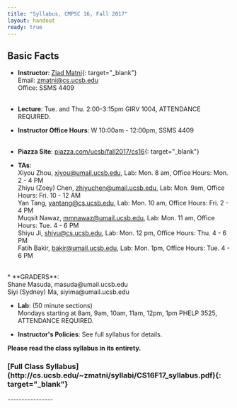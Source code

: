 ```yaml
---
title: "Syllabus, CMPSC 16, Fall 2017"
layout: handout
ready: true
---
```


Basic Facts
-----------

* **Instructor**:  [Ziad Matni](http://www.cs.ucsb.edu/~zmatni){: target="_blank"}<br/>
Email: <zmatni@cs.ucsb.edu><br/>
Office: SSMS 4409<br/><br/>

* **Lecture**: Tue. and Thu. 2:00-3:15pm GIRV 1004, ATTENDANCE REQUIRED.<br/>
* **Instructor Office Hours**: W 10:00am - 12:00pm, SSMS 4409<br/><br/>

* **Piazza Site**: [piazza.com/ucsb/fall2017/cs16](https://www.piazza.com/ucsb/fall2017/cs16){: target="_blank"}<br/>

* **TAs**:<br/>
Xiyou Zhou, xiyou@umail.ucsb.edu, Lab: Mon. 8 am, Office Hours: Mon. 2 - 4 PM<br/>
Zhiyu (Zoey) Chen, zhiyuchen@umail.ucsb.edu, Lab:	Mon. 9am, Office Hours: Fri. 10 - 12 AM<br/>
Yan Tang, yantang@cs.ucsb.edu, Lab:	Mon. 10 am, Office Hours: Fri. 2 - 4 PM<br/>
Muqsit Nawaz, mmnawaz@umail.ucsb.edu, Lab: Mon. 11 am, Office Hours: Tue. 4 - 6 PM<br/>
Shiyu Ji, shiyu@cs.ucsb.edu, Lab:	Mon. 12 pm, Office Hours: Thu. 4 - 6 PM<br/>
Fatih Bakir, bakir@umail.ucsb.edu, Lab: Mon. 1pm, Office Hours: Tue. 4 - 6 PM<br/>
<br/>
* **GRADERS**:</br>
Shane Masuda, masuda@umail.ucsb.edu<br/>
Siyi (Sydney) Ma, siyima@umail.ucsb.edu<br/>

* **Lab**: (50 minute sections)<br/>
Mondays starting at 8am, 9am, 10am, 11am, 12pm, 1pm PHELP 3525, ATTENDANCE REQUIRED.<br/>

* **Instructor's Policies**: See full syllabus for details.<br/>

<strong>Please read the class syllabus in its entirety.</strong><br/>

<h3>[Full Class Syllabus](http://cs.ucsb.edu/~zmatni/syllabi/CS16F17_syllabus.pdf){: target="_blank"}</h3>
----------------
